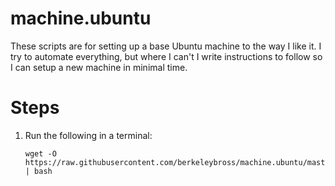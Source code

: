 # machine.ubuntu

These scripts are for setting up a base Ubuntu machine to the way I like it. I try to automate everything, but where I can't I write instructions to follow so I can setup a new machine in minimal time.

# Steps

1. Run the following in a terminal:
    ```
    wget -O https://raw.githubusercontent.com/berkeleybross/machine.ubuntu/master/bootstap.sh | bash
    ```
